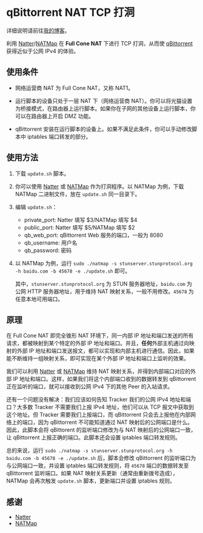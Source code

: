 # qBittorrent NAT TCP 打洞

详细说明请前往[我的博客](https://myth.cx/p/qbittorrent-nat-tcp-hole-punching/)。

利用 [Natter](https://github.com/MikeWang000000/Natter)/[NATMap](https://github.com/heiher/natmap) 在 **Full Cone NAT** 下进行 TCP 打洞，从而使 [qBittorrent](https://www.qbittorrent.org/) 获得近似于公网 IPv4 的体验。

## 使用条件

+ 网络运营商 NAT 为 Full Cone NAT，又称 NAT1。

+ 运行脚本的设备只处于一层 NAT 下（网络运营商 NAT）。你可以将光猫设置为桥接模式，在路由器上运行脚本。如果你在子网的其他设备上运行脚本，你可以在路由器上开启 DMZ 功能。

+ qBittorrent 安装在运行脚本的设备上。如果不满足此条件，你可以手动修改脚本中 iptables 端口转发的部分。

## 使用方法

1. 下载 `update.sh` 脚本。

2. 你可以使用 [Natter](https://github.com/MikeWang000000/Natter) 或 [NATMap](https://github.com/heiher/natmap) 作为打洞程序。以 NATMap 为例，下载 NATMap 二进制文件，放在 `update.sh` 同一目录下。

3. 编辑 `update.sh`：

   + private_port: Natter 填写 $3/NATMap 填写 $4
   + public_port: Natter 填写 $5/NATMap 填写 $2
   + qb_web_port: qBittorrent Web 服务的端口，一般为 8080
   + qb_username: 用户名
   + qb_password: 密码

4. 以 NATMap 为例，运行 `sudo ./natmap -s stunserver.stunprotocol.org -h baidu.com -b 45678 -e ./update.sh` 即可。

   其中，`stunserver.stunprotocol.org` 为 STUN 服务器地址，`baidu.com` 为公网 HTTP 服务器地址，用于维持 NAT 映射关系，一般不用修改。`45678` 为任意本地可用端口。

## 原理

在 Full Cone NAT 即完全锥形 NAT 环境下，同一内部 IP 地址和端口发送的所有请求，都被映射到某个特定的外部 IP 地址和端口。并且，**任何**外部主机通过向映射的外部 IP 地址和端口发送报文，都可以实现和内部主机进行通信。因此，如果能不断维持一组映射关系，即可实现在某个外部 IP 地址和端口上监听的效果。

我们可以利用 [Natter](https://github.com/MikeWang000000/Natter) 或 [NATMap](https://github.com/heiher/natmap) 维持 NAT 映射关系，并得到内部端口对应的外部 IP 地址和端口。这样，如果我们将这个内部端口收到的数据转发到 qBittorrent 正在监听的端口，就可以接收到公网 IPv4 下的其他 Peer 的入站请求。

还有一个问题没有解决：我们应该如何告知 Tracker 我们的公网 IPv4 地址和端口？大多数 Tracker 不需要我们上报 IPv4 地址，他们可以从 TCP 报文中获取到这个地址。但 Tracker 需要我们上报端口，而 qBittorrent 只会去上报他在内部网络上的端口，因为 qBittorrent 不可能知道通过 NAT 映射后的公网端口是什么。因此，此脚本会将 qBittorent 的监听端口修改为与 NAT 映射后的公网端口一致，让 qBittorrent 上报正确的端口。此脚本还会设置 iptables 端口转发规则。

总的来说，运行 `sudo ./natmap -s stunserver.stunprotocol.org -h baidu.com -b 45678 -e ./update.sh` 后，脚本会修改 qBittorrent 的监听端口为与公网端口一致，并设置 iptables 端口转发规则，将 `45678` 端口的数据转发至 qBittorrent 监听端口。如果 NAT 映射关系更新（通常由重新拨号造成），NATMap 会再次触发 `update.sh` 脚本，更新端口并设置 iptables 规则。

## 感谢

+ [Natter](https://github.com/MikeWang000000/Natter)
+ [NATMap](https://github.com/heiher/natmap)